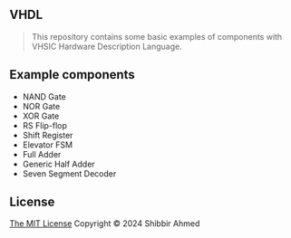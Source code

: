 ## VHDL
> This repository contains some basic examples of components with VHSIC Hardware Description Language.

## Example components
- NAND Gate
- NOR Gate
- XOR Gate
- RS Flip-flop
- Shift Register
- Elevator FSM
- Full Adder
- Generic Half Adder
- Seven Segment Decoder

## License
<a href="https://opensource.org/license/mit">The MIT License</a> Copyright &copy; 2024 Shibbir Ahmed

